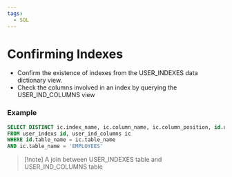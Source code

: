 ```yaml
---
tags:
  - SQL
---
```

# Confirming Indexes
- Confirm the existence of indexes from the USER_INDEXES data dictionary view.
- Check the columns involved in an index by querying the USER_IND_COLUMNS view

### Example
```SQL
SELECT DISTINCT ic.index_name, ic.column_name, ic.column_position, id.uniqueness
FROM user_indexs id, user_ind_columns ic
WHERE id.table_name = ic.table_name
AND ic.table_name = 'EMPLOYEES'
```
>[!note] A join between USER_INDEXES table and USER_IND_COLUMNS table


